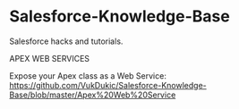 # Salesforce-Knowledge-Base
Salesforce hacks and tutorials.



APEX WEB SERVICES

Expose your Apex class as a Web Service: https://github.com/VukDukic/Salesforce-Knowledge-Base/blob/master/Apex%20Web%20Service
